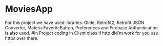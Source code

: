 # MoviesApp
For this project we have used libraries: Glide, Retrofit2, Retrofit JSON Convertor, MaterialFavoriteButton, Preferences and Firebase Authentication is also used.
#In Project coding in Client class if http did'nt work for you use https over there.
